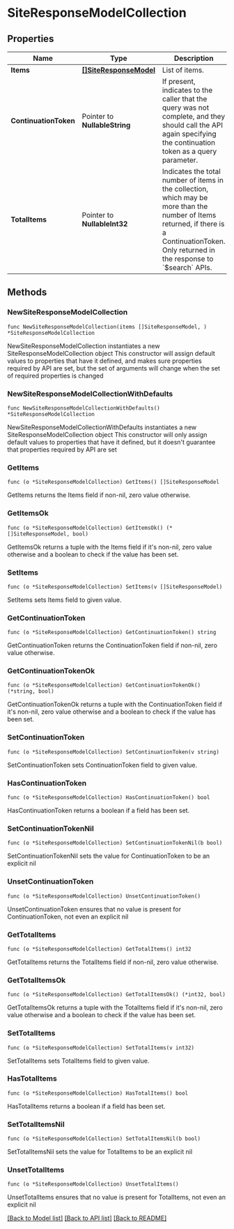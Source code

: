 # SiteResponseModelCollection

## Properties

Name | Type | Description | Notes
------------ | ------------- | ------------- | -------------
**Items** | [**[]SiteResponseModel**](SiteResponseModel.md) | List of items. | 
**ContinuationToken** | Pointer to **NullableString** | If present, indicates to the caller that the query was not complete, and they should call the API again specifying the continuation token as a query parameter. | [optional] 
**TotalItems** | Pointer to **NullableInt32** | Indicates the total number of items in the collection, which may be more than the number of Items returned, if there is a ContinuationToken.  Only returned in the response to &#x60;$search&#x60; APIs. | [optional] 

## Methods

### NewSiteResponseModelCollection

`func NewSiteResponseModelCollection(items []SiteResponseModel, ) *SiteResponseModelCollection`

NewSiteResponseModelCollection instantiates a new SiteResponseModelCollection object
This constructor will assign default values to properties that have it defined,
and makes sure properties required by API are set, but the set of arguments
will change when the set of required properties is changed

### NewSiteResponseModelCollectionWithDefaults

`func NewSiteResponseModelCollectionWithDefaults() *SiteResponseModelCollection`

NewSiteResponseModelCollectionWithDefaults instantiates a new SiteResponseModelCollection object
This constructor will only assign default values to properties that have it defined,
but it doesn't guarantee that properties required by API are set

### GetItems

`func (o *SiteResponseModelCollection) GetItems() []SiteResponseModel`

GetItems returns the Items field if non-nil, zero value otherwise.

### GetItemsOk

`func (o *SiteResponseModelCollection) GetItemsOk() (*[]SiteResponseModel, bool)`

GetItemsOk returns a tuple with the Items field if it's non-nil, zero value otherwise
and a boolean to check if the value has been set.

### SetItems

`func (o *SiteResponseModelCollection) SetItems(v []SiteResponseModel)`

SetItems sets Items field to given value.


### GetContinuationToken

`func (o *SiteResponseModelCollection) GetContinuationToken() string`

GetContinuationToken returns the ContinuationToken field if non-nil, zero value otherwise.

### GetContinuationTokenOk

`func (o *SiteResponseModelCollection) GetContinuationTokenOk() (*string, bool)`

GetContinuationTokenOk returns a tuple with the ContinuationToken field if it's non-nil, zero value otherwise
and a boolean to check if the value has been set.

### SetContinuationToken

`func (o *SiteResponseModelCollection) SetContinuationToken(v string)`

SetContinuationToken sets ContinuationToken field to given value.

### HasContinuationToken

`func (o *SiteResponseModelCollection) HasContinuationToken() bool`

HasContinuationToken returns a boolean if a field has been set.

### SetContinuationTokenNil

`func (o *SiteResponseModelCollection) SetContinuationTokenNil(b bool)`

 SetContinuationTokenNil sets the value for ContinuationToken to be an explicit nil

### UnsetContinuationToken
`func (o *SiteResponseModelCollection) UnsetContinuationToken()`

UnsetContinuationToken ensures that no value is present for ContinuationToken, not even an explicit nil
### GetTotalItems

`func (o *SiteResponseModelCollection) GetTotalItems() int32`

GetTotalItems returns the TotalItems field if non-nil, zero value otherwise.

### GetTotalItemsOk

`func (o *SiteResponseModelCollection) GetTotalItemsOk() (*int32, bool)`

GetTotalItemsOk returns a tuple with the TotalItems field if it's non-nil, zero value otherwise
and a boolean to check if the value has been set.

### SetTotalItems

`func (o *SiteResponseModelCollection) SetTotalItems(v int32)`

SetTotalItems sets TotalItems field to given value.

### HasTotalItems

`func (o *SiteResponseModelCollection) HasTotalItems() bool`

HasTotalItems returns a boolean if a field has been set.

### SetTotalItemsNil

`func (o *SiteResponseModelCollection) SetTotalItemsNil(b bool)`

 SetTotalItemsNil sets the value for TotalItems to be an explicit nil

### UnsetTotalItems
`func (o *SiteResponseModelCollection) UnsetTotalItems()`

UnsetTotalItems ensures that no value is present for TotalItems, not even an explicit nil

[[Back to Model list]](../README.md#documentation-for-models) [[Back to API list]](../README.md#documentation-for-api-endpoints) [[Back to README]](../README.md)


